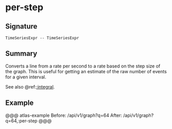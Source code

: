 
# per-step

## Signature

```
TimeSeriesExpr -- TimeSeriesExpr
```
     
## Summary

Converts a line from a rate per second to a rate based on the step size of the graph. This is
useful for getting an estimate of the raw number of events for a given interval.

See also @ref:[:integral](integral.md).

## Example

@@@ atlas-example
Before: /api/v1/graph?q=64
 After: /api/v1/graph?q=64,:per-step
@@@

